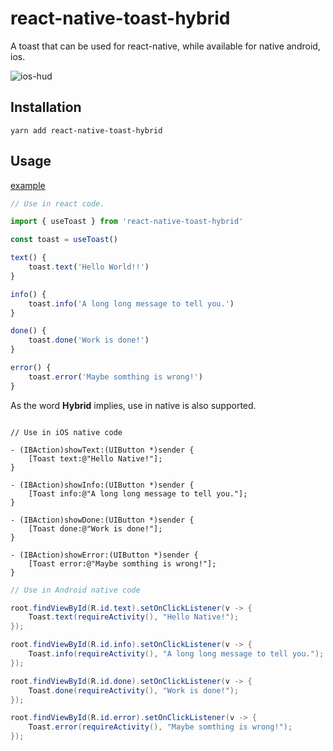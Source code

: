 # react-native-toast-hybrid

A toast that can be used for react-native, while available for native android, ios.

![ios-hud](./screenshot/ios-hud.gif)

## Installation

```
yarn add react-native-toast-hybrid
```

## Usage

[example](https://github.com/listenzz/react-native-toast-hybrid/blob/master/example/App.js)

```js
// Use in react code.

import { useToast } from 'react-native-toast-hybrid'

const toast = useToast()

text() {
    toast.text('Hello World!!')
}

info() {
    toast.info('A long long message to tell you.')
}

done() {
    toast.done('Work is done!')
}

error() {
    toast.error('Maybe somthing is wrong!')
}
```

As the word **Hybrid** implies, use in native is also supported.

```objc

// Use in iOS native code

- (IBAction)showText:(UIButton *)sender {
    [Toast text:@"Hello Native!"];
}

- (IBAction)showInfo:(UIButton *)sender {
    [Toast info:@"A long long message to tell you."];
}

- (IBAction)showDone:(UIButton *)sender {
    [Toast done:@"Work is done!"];
}

- (IBAction)showError:(UIButton *)sender {
    [Toast error:@"Maybe somthing is wrong!"];
}

```

```java
// Use in Android native code

root.findViewById(R.id.text).setOnClickListener(v -> {
    Toast.text(requireActivity(), "Hello Native!");
});

root.findViewById(R.id.info).setOnClickListener(v -> {
    Toast.info(requireActivity(), "A long long message to tell you.");
});

root.findViewById(R.id.done).setOnClickListener(v -> {
    Toast.done(requireActivity(), "Work is done!");
});

root.findViewById(R.id.error).setOnClickListener(v -> {
    Toast.error(requireActivity(), "Maybe somthing is wrong!");
});

```
